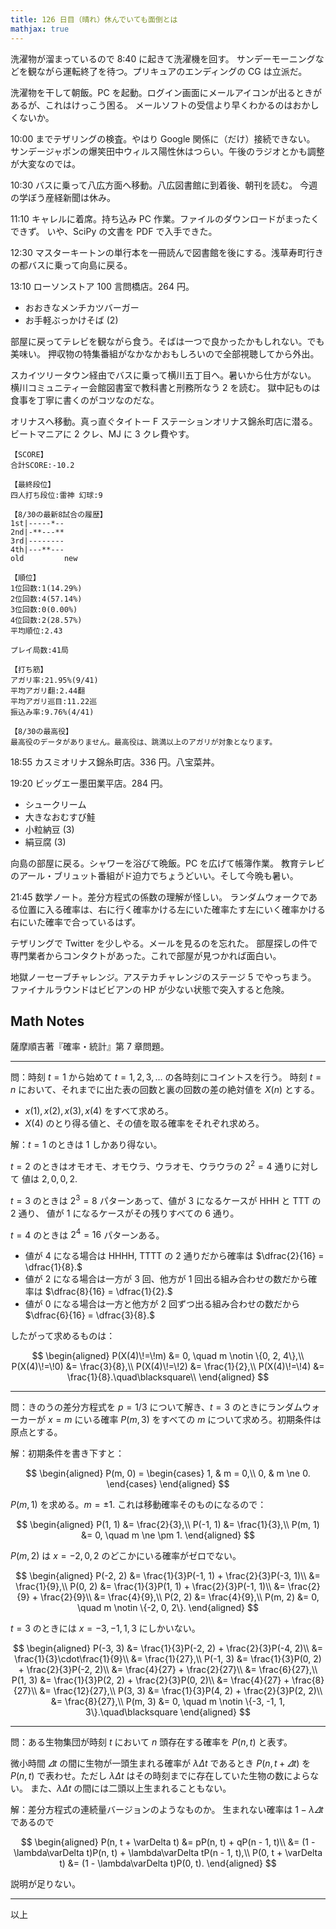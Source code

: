 ```yaml
---
title: 126 日目（晴れ）休んでいても面倒とは
mathjax: true
---
```


洗濯物が溜まっているので 8:40 に起きて洗濯機を回す。
サンデーモーニングなどを観ながら運転終了を待つ。プリキュアのエンディングの CG は立派だ。

洗濯物を干して朝飯。PC を起動。ログイン画面にメールアイコンが出るときがあるが、これはけっこう困る。
メールソフトの受信より早くわかるのはおかしくないか。

10:00 までテザリングの検査。やはり Google 関係に（だけ）接続できない。
サンデージャポンの爆笑田中ウィルス陽性休はつらい。午後のラジオとかも調整が大変なのでは。

10:30 バスに乗って八広方面へ移動。八広図書館に到着後、朝刊を読む。
今週の学ぼう産経新聞は休み。

11:10 キャレルに着席。持ち込み PC 作業。ファイルのダウンロードがまったくできず。
いや、SciPy の文書を PDF で入手できた。

12:30 マスターキートンの単行本を一冊読んで図書館を後にする。浅草寿町行きの都バスに乗って向島に戻る。

13:10 ローソンストア 100 言問橋店。264 円。

* おおきなメンチカツバーガー
* お手軽ぶっかけそば (2)

部屋に戻ってテレビを観ながら食う。そばは一つで良かったかもしれない。でも美味い。
押収物の特集番組がなかなかおもしろいので全部視聴してから外出。

スカイツリータウン経由でバスに乗って横川五丁目へ。暑いから仕方がない。
横川コミュニティー会館図書室で教科書と刑務所なう 2 を読む。
獄中記ものは食事を丁寧に書くのがコツなのだな。

オリナスへ移動。真っ直ぐタイトー F ステーションオリナス錦糸町店に潜る。
ビートマニアに 2 クレ、MJ に 3 クレ費やす。

```text
【SCORE】
合計SCORE:-10.2

【最終段位】
四人打ち段位:雷神 幻球:9

【8/30の最新8試合の履歴】
1st|-----*--
2nd|-**---**
3rd|--------
4th|---**---
old         new

【順位】
1位回数:1(14.29%)
2位回数:4(57.14%)
3位回数:0(0.00%)
4位回数:2(28.57%)
平均順位:2.43

プレイ局数:41局

【打ち筋】
アガリ率:21.95%(9/41)
平均アガリ翻:2.44翻
平均アガリ巡目:11.22巡
振込み率:9.76%(4/41)

【8/30の最高役】
最高役のデータがありません。最高役は、跳満以上のアガリが対象となります。
```

18:55 カスミオリナス錦糸町店。336 円。八宝菜丼。

19:20 ビッグエー墨田業平店。284 円。

* シュークリーム
* 大きなおむすび鮭
* 小粒納豆 (3)
* 絹豆腐 (3)

向島の部屋に戻る。シャワーを浴びて晩飯。PC を広げて帳簿作業。
教育テレビのアール・ブリュット番組がド迫力でちょうどいい。そして今晩も暑い。

21:45 数学ノート。差分方程式の係数の理解が怪しい。
ランダムウォークである位置に入る確率は、右に行く確率かける左にいた確率たす左にいく確率かける右にいた確率で合っているはず。

テザリングで Twitter を少しやる。メールを見るのを忘れた。
部屋探しの件で専門業者からコンタクトがあった。これで部屋が見つかれば面白い。

地獄ノーセーブチャレンジ。アステカチャレンジのステージ 5 でやっちまう。
ファイナルラウンドはビビアンの HP が少ない状態で突入すると危険。

## Math Notes

薩摩順吉著『確率・統計』第 7 章問題。

----

問：時刻 $t = 1$ から始めて $t = 1, 2, 3, \dotsc$ の各時刻にコイントスを行う。
時刻 $t = n$ において、それまでに出た表の回数と裏の回数の差の絶対値を $X(n)$ とする。

* $x(1), x(2), x(3), x(4)$ をすべて求めろ。
* $X(4)$ のとり得る値と、その値を取る確率をそれぞれ求めろ。

解：$t = 1$ のときは $1$ しかあり得ない。

$t = 2$ のときはオモオモ、オモウラ、ウラオモ、ウラウラの $2^2 = 4$ 通りに対して
値は $2, 0, 0, 2.$

$t = 3$ のときは $2^3 = 8$ パターンあって、値が $3$ になるケースが HHH と TTT の $2$ 通り、
値が $1$ になるケースがその残りすべての $6$ 通り。

$t = 4$ のときは $2^4 = 16$ パターンある。

* 値が $4$ になる場合は HHHH, TTTT の $2$ 通りだから確率は $\dfrac{2}{16} = \dfrac{1}{8}.$
* 値が $2$ になる場合は一方が $3$ 回、他方が $1$ 回出る組み合わせの数だから確率は $\dfrac{8}{16} = \dfrac{1}{2}.$
* 値が $0$ になる場合は一方と他方が $2$ 回ずつ出る組み合わせの数だから
  $\dfrac{6}{16} = \dfrac{3}{8}.$

したがって求めるものは：

$$
\begin{aligned}
P(X(4)\!=\!m) &= 0, \quad m \notin \{0, 2, 4\},\\
P(X(4)\!=\!0) &= \frac{3}{8},\\
P(X(4)\!=\!2) &= \frac{1}{2},\\
P(X(4)\!=\!4) &= \frac{1}{8}.\quad\blacksquare\\
\end{aligned}
$$

----

問：きのうの差分方程式を $p = 1/3$ について解き、$t = 3$ のときにランダムウォーカーが
$x = m$ にいる確率 $P(m, 3)$ をすべての $m$ について求めろ。初期条件は原点とする。

解：初期条件を書き下すと：

$$
\begin{aligned}
P(m, 0) = \begin{cases}
1, & m = 0,\\
0, & m \ne 0.
\end{cases}
\end{aligned}
$$

$P(m, 1)$ を求める。$m = \pm 1.$ これは移動確率そのものになるので：

$$
\begin{aligned}
P(1, 1) &= \frac{2}{3},\\
P(-1, 1) &= \frac{1}{3},\\
P(m, 1) &= 0, \quad m \ne \pm 1.
\end{aligned}
$$

$P(m, 2)$ は $x = -2, 0, 2$ のどこかにいる確率がゼロでない。

$$
\begin{aligned}
P(-2, 2) &= \frac{1}{3}P(-1, 1) + \frac{2}{3}P(-3, 1)\\
&= \frac{1}{9},\\
P(0, 2) &= \frac{1}{3}P(1, 1) + \frac{2}{3}P(-1, 1)\\
&= \frac{2}{9} + \frac{2}{9}\\
&= \frac{4}{9},\\
P(2, 2) &= \frac{4}{9},\\
P(m, 2) &= 0, \quad m \notin \{-2, 0, 2\}.
\end{aligned}
$$

$t = 3$ のときには $x = -3, -1, 1, 3$ にしかいない。

$$
\begin{aligned}
P(-3, 3) &= \frac{1}{3}P(-2, 2) + \frac{2}{3}P(-4, 2)\\
&= \frac{1}{3}\cdot\frac{1}{9}\\
&= \frac{1}{27},\\
P(-1, 3) &= \frac{1}{3}P(0, 2) + \frac{2}{3}P(-2, 2)\\
&= \frac{4}{27} + \frac{2}{27}\\
&= \frac{6}{27},\\
P(1, 3) &= \frac{1}{3}P(2, 2) + \frac{2}{3}P(0, 2)\\
&= \frac{4}{27} + \frac{8}{27}\\
&= \frac{12}{27},\\
P(3, 3) &= \frac{1}{3}P(4, 2) + \frac{2}{3}P(2, 2)\\
&= \frac{8}{27},\\
P(m, 3) &= 0, \quad m \notin \{-3, -1, 1, 3\}.\quad\blacksquare
\end{aligned}
$$

----

問：ある生物集団が時刻 $t$ において $n$ 頭存在する確率を $P(n, t)$ と表す。

微小時間 $\varDelta t$ の間に生物が一頭生まれる確率が $\lambda\Delta t$ であるとき
${P(n, t + \varDelta t)}$ を $P(n, t)$ で表わせ。ただし
$\lambda\Delta t$ はその時刻までに存在していた生物の数によらない。
また、$\lambda\Delta t$ の間には二頭以上生まれることもない。

解：差分方程式の連続量バージョンのようなものか。
生まれない確率は ${1 - \lambda\varDelta t}$ であるので

$$
\begin{aligned}
P(n, t + \varDelta t) &= pP(n, t) + qP(n - 1, t)\\
&= (1 - \lambda\varDelta t)P(n, t) + \lambda\varDelta tP(n - 1, t),\\
P(0, t + \varDelta t) &= (1 - \lambda\varDelta t)P(0, t).
\end{aligned}
$$

説明が足りない。

----

以上
